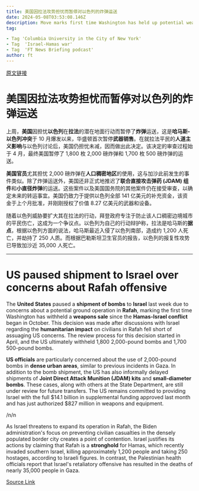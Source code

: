 ```yaml
---
title: 美国因拉法攻势担忧而暂停对以色列的炸弹运送
date: 2024-05-08T03:53:08.146Z
description: Move marks first time Washington has held up potential weapons sale
tag: 

- Tag 'Columbia University in the City of New York'
- Tag  'Israel-Hamas war'
- Tag  'FT News Briefing podcast'
author: ft
---
```


[原文链接](https://ft.com/content/3cde9d07-4c90-4f2c-86f4-f1dc307bd9f5)

# 美国因拉法攻势担忧而暂停对以色列的炸弹运送

上周，**美国**因担忧**以色列**在**拉法**的潜在地面行动而暂停了**炸弹**运送，这是**哈马斯-以色列冲突**于 10 月爆发以来，华盛顿首次暂停**武器销售**。在就拉法平民的**人道主义影响**与以色列讨论后，美国仍担忧未减，因而做出此决定。该决定的审查过程始于 4 月，最终美国暂停了 1,800 枚 2,000 磅炸弹和 1,700 枚 500 磅炸弹的运送。

**美国官员**尤其担忧 2,000 磅炸弹在**人口稠密地区**的使用，这与加沙此前发生的事件类似。除了炸弹运送外，美国还非正式地推迟了**联合直接攻击弹药 (JDAM) 组件**和**小直径炸弹**的运送。这些案件以及美国国务院的其他案件仍在接受审查，以确定未来的转运事宜。美国仍致力于提供以色列全部 141 亿美元的补充资金，该资金于上个月批准，并刚刚授权了价值 8.27 亿美元的武器和设备。

随着以色列威胁要扩大其在拉法的行动，拜登政府专注于防止该人口稠密边境城市的平民伤亡，这成为一个争议点。以色列为自己的行动辩护称，拉法是哈马斯的**据点**，根据以色列方面的说法，哈马斯最近入侵了以色列南部，造成约 1,200 人死亡，并劫持了 250 人质。而根据巴勒斯坦卫生官员的报告，以色列的报复性攻势已导致加沙近 35,000 人死亡。

---

# US paused shipment to Israel over concerns about Rafah offensive

The **United States** paused a **shipment of bombs** to **Israel** last week due to concerns about a potential ground operation in **Rafah**, marking the first time Washington has withheld a **weapons sale** since the **Hamas-Israel conflict** began in October. This decision was made after discussions with Israel regarding the **humanitarian impact** on civilians in Rafah fell short of assuaging US concerns. The review process for this decision started in April, and the US ultimately withheld 1,800 2,000-pound bombs and 1,700 500-pound bombs. 

**US officials** are particularly concerned about the use of 2,000-pound bombs in **dense urban areas**, similar to previous incidents in Gaza. In addition to the bomb shipment, the US has also informally delayed shipments of **Joint Direct Attack Munition (JDAM) kits** and **small-diameter bombs**. These cases, along with others at the State Department, are still under review for future transfers. The US remains committed to providing Israel with the full $14.1 billion in supplemental funding approved last month and has just authorized $827 million in weapons and equipment. 

/n/n

As Israel threatens to expand its operation in Rafah, the Biden administration's focus on preventing civilian casualties in the densely populated border city creates a point of contention. Israel justifies its actions by claiming that Rafah is a **stronghold** for Hamas, which recently invaded southern Israel, killing approximately 1,200 people and taking 250 hostages, according to Israeli figures. In contrast, the Palestinian health officials report that Israel's retaliatory offensive has resulted in the deaths of nearly 35,000 people in Gaza.

[Source Link](https://ft.com/content/3cde9d07-4c90-4f2c-86f4-f1dc307bd9f5)

